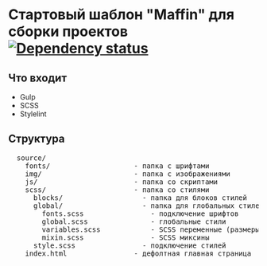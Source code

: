 # Стартовый шаблон "Maffin" для сборки проектов [![Dependency status][dependency-image]][dependency-url]

<h2>Что входит</h2>
  
  <ul>
    <li>Gulp</li>
    <li>SCSS</li>
    <li>Stylelint</li>
  </ul>

<h2>Структура</h2>

<pre>
  source/
    fonts/                    - папка с шрифтами
    img/                      - папка с изображениями
    js/                       - папка со скриптами
    scss/                     - папка со стилями
      blocks/                   - папка для блоков стилей
      global/                   - папка для глобальных стилей стилей
        fonts.scss                - подключение шрифтов
        global.scss               - глобальные стили
        variables.scss            - SCSS переменные (размеры, цвета)
        mixin.scss                - SCSS миксины
      style.scss                - подключение стилей
    index.html                - дефолтная главная страница
</pre>

  


[dependency-image]: https://david-dm.org/VafinArtem/Starter-build-Maffin/dev-status.svg?style=flat-square
[dependency-url]: https://david-dm.org/VafinArtem/Starter-build-Maffin?type=dev
